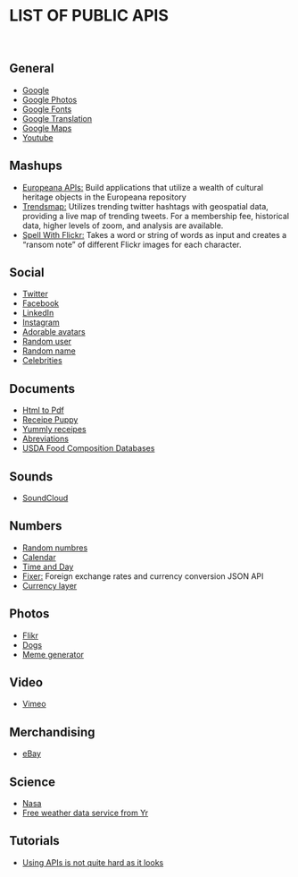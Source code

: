 # LIST OF PUBLIC APIS 

<br/>

## General
* [Google](https://developers.google.com/apis-explorer/#p/)
* [Google Photos](https://developers.google.com/photos/library/guides/overview)
* [Google Fonts](https://developers.google.com/fonts/?csw=1)
* [Google Translation](https://cloud.google.com/translate/docs/?csw=1)
* [Google Maps](https://developers.google.com/maps/documentation/geocoding/start?csw=1)
* [Youtube](https://developers.google.com/youtube/?csw=1#data_api)

## Mashups
* [Europeana APIs:](https://pro.europeana.eu/what-we-do/creative-industries) Build applications that utilize a wealth of cultural heritage objects in the Europeana repository 
* [Trendsmap:](https://www.trendsmap.com/) Utilizes trending twitter hashtags with geospatial data, providing a live map of trending tweets. For a membership fee, historical data, higher levels of zoom, and analysis are available.
* [Spell With Flickr:](http://metaatem.net/words/) Takes a word or string of words as input and creates a “ransom note” of different Flickr images for each character.


## Social
* [Twitter](https://developer.twitter.com/)
* [Facebook](https://developers.facebook.com/)
* [LinkedIn](https://www.linkedin.com/developers/)
* [Instagram](https://www.instagram.com/developer/)
* [Adorable avatars](http://avatars.adorable.io/#what)
* [Random user](https://randomuser.me/)
* [Random name](https://github.com/thm/uinames)
* [Celebrities](https://market.mashape.com/daxeel/celebinfo/)

## Documents
* [Html to Pdf](https://pdflayer.com/)
* [Receipe Puppy](http://www.recipepuppy.com/about/api/)
* [Yummly receipes](https://developer.yummly.com/)
* [Abreviations](https://market.mashape.com/daxeel/abbreviations)
* [USDA Food Composition Databases](https://ndb.nal.usda.gov/ndb/doc/index)

## Sounds
* [SoundCloud](https://developers.soundcloud.com/)

## Numbers
* [Random numbres](http://numbersapi.com/#random/year)
* [Calendar](http://calapi.inadiutorium.cz/browse/general-en/2019/1)
* [Time and Day](https://www.timeanddate.com/services/api/)
* [Fixer:](https://fixer.io/) Foreign exchange rates and currency conversion JSON API
* [Currency layer](https://currencylayer.com/documentation)


## Photos
* [Flikr](https://www.flickr.com/services/api/)
* [Dogs](https://dog.ceo/dog-api/)
* [Meme generator](http://version1.api.memegenerator.net/#Images)

## Video
* [Vimeo](https://developer.vimeo.com/)

## Merchandising
* [eBay](https://developer.ebay.com/common/api/)

## Science
 * [Nasa](https://api.nasa.gov/index.html#getting-started)
 * [Free weather data service from Yr](https://hjelp.yr.no/hc/en-us/articles/360001940793-Free-weather-data-service-from-Yr)
 
## Tutorials
* [Using APIs is not quite hard as it looks](https://gigaom.com/2010/10/29/using-apis-not-quite-as-hard-as-it-looks/)
